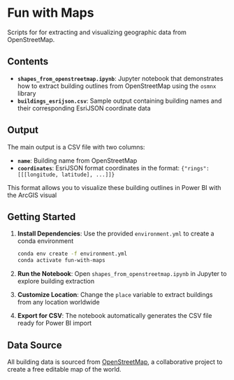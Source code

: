 # Fun with Maps

Scripts for for extracting and visualizing geographic data from OpenStreetMap.

## Contents

- **`shapes_from_openstreetmap.ipynb`**: Jupyter notebook that demonstrates how to extract building outlines from OpenStreetMap using the `osmnx` library
- **`buildings_esrijson.csv`**: Sample output containing building names and their corresponding EsriJSON coordinate data

## Output
The main output is a CSV file with two columns:
- **`name`**: Building name from OpenStreetMap
- **`coordinates`**: EsriJSON format coordinates in the format: `{"rings": [[[longitude, latitude], ...]]}`

This format allows you to visualize these building outlines in Power BI with the ArcGIS visual

## Getting Started

1. **Install Dependencies**: Use the provided `environment.yml` to create a conda environment
   ```bash
   conda env create -f environment.yml
   conda activate fun-with-maps
   ```

2. **Run the Notebook**: Open `shapes_from_openstreetmap.ipynb` in Jupyter to explore building extraction

3. **Customize Location**: Change the `place` variable to extract buildings from any location worldwide

4. **Export for CSV**: The notebook automatically generates the CSV file ready for Power BI import

## Data Source
All building data is sourced from [OpenStreetMap](https://www.openstreetmap.org/), a collaborative project to create a free editable map of the world.
